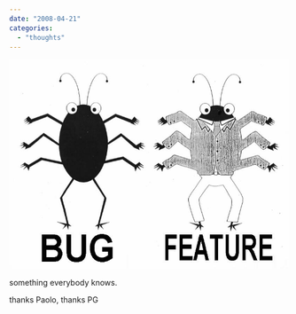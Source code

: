 ```yaml
---
date: "2008-04-21"
categories: 
  - "thoughts"
---
```


[![qualcosa che tutti sappiamo](images/bug3.jpg)](http://www.cbttape.org/funny/bug3.jpg)

something everybody knows.

thanks Paolo, thanks PG[](http://iagosbar.files.wordpress.com/2008/04/bug3.jpg)
